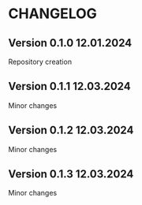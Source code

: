 # CHANGELOG

## Version 0.1.0 12.01.2024
Repository creation

## Version 0.1.1 12.03.2024
Minor changes

## Version 0.1.2 12.03.2024
Minor changes

## Version 0.1.3 12.03.2024
Minor changes
